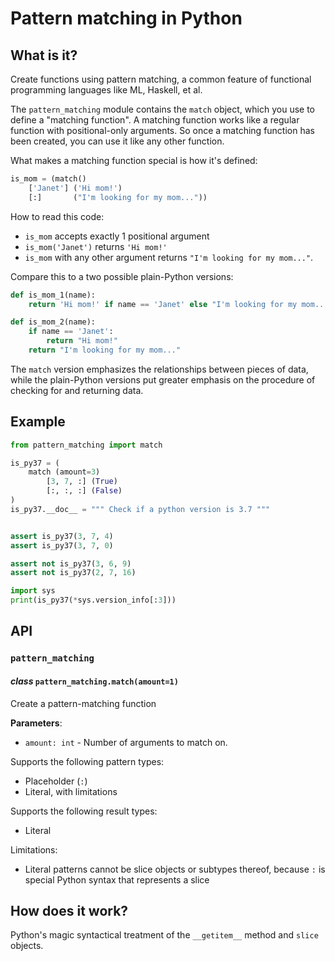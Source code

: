 # Pattern matching in Python

## What is it?

Create functions using pattern matching, a common feature of functional programming languages like ML, Haskell, et al.

The `pattern_matching` module contains the `match` object, which you use to define a "matching function". A matching function works like a regular function with positional-only arguments. So once a matching function has been created, you can use it like any other function.

What makes a matching function special is how it's defined:

```python
is_mom = (match()
    ['Janet'] ('Hi mom!')
    [:]       ("I'm looking for my mom..."))
```

How to read this code:
  - `is_mom` accepts exactly 1 positional argument
  - `is_mom('Janet')` returns `'Hi mom!'`
  - `is_mom` with any other argument returns `"I'm looking for my mom..."`.

Compare this to a two possible plain-Python versions:

```python
def is_mom_1(name):
    return 'Hi mom!' if name == 'Janet' else "I'm looking for my mom..."

def is_mom_2(name):
    if name == 'Janet':
        return "Hi mom!"
    return "I'm looking for my mom..."
```

The `match` version emphasizes the relationships between pieces of data, while the plain-Python versions put greater emphasis on the procedure of checking for and returning data.

## Example

```python
from pattern_matching import match

is_py37 = (
    match (amount=3)
        [3, 7, :] (True)
        [:, :, :] (False)
)
is_py37.__doc__ = """ Check if a python version is 3.7 """


assert is_py37(3, 7, 4)
assert is_py37(3, 7, 0)

assert not is_py37(3, 6, 9)
assert not is_py37(2, 7, 16)

import sys
print(is_py37(*sys.version_info[:3]))
```

## API

### `pattern_matching`

#### *class* `pattern_matching.match(amount=1)`

Create a pattern-matching function

**Parameters**:
  * `amount: int` - Number of arguments to match on.

Supports the following pattern types:
  * Placeholder (`:`)
  * Literal, with limitations

Supports the following result types:
  * Literal

Limitations:
  * Literal patterns cannot be slice objects or subtypes thereof, because `:` is special Python syntax that represents a slice

## How does it work?

Python's magic syntactical treatment of the `__getitem__` method and `slice` objects.
